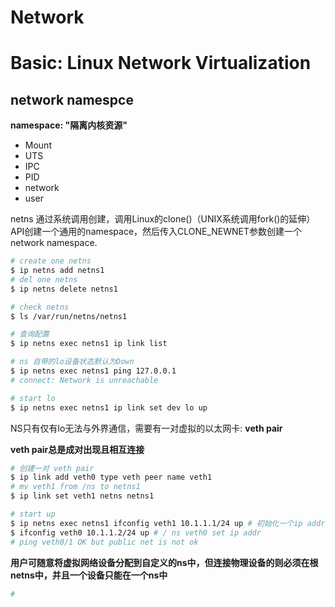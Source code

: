 # Network

# Basic: Linux Network Virtualization

## network namespce

**namespace: "隔离内核资源"**

- Mount
- UTS
- IPC
- PID
- network
- user

netns 通过系统调用创建，调用Linux的clone()（UNIX系统调用fork()的延伸）API创建一个通用的namespace，然后传入CLONE_NEWNET参数创建一个network namespace.

```bash
# create one netns
$ ip netns add netns1
# del one netns
$ ip netns delete netns1

# check netns
$ ls /var/run/netns/netns1

# 查询配置
$ ip netns exec netns1 ip link list

# ns 自带的lo设备状态默认为Down
$ ip netns exec netns1 ping 127.0.0.1
# connect: Network is unreachable

# start lo
$ ip netns exec netns1 ip link set dev lo up
```

NS只有仅有lo无法与外界通信，需要有一对虚拟的以太网卡: **veth pair**

**veth pair总是成对出现且相互连接**

```bash
# 创建一对 veth pair
$ ip link add veth0 type veth peer name veth1
# mv veth1 from /ns to netns1
$ ip link set veth1 netns netns1

# start up
$ ip netns exec netns1 ifconfig veth1 10.1.1.1/24 up # 初始化一个ip addr
$ ifconfig veth0 10.1.1.2/24 up # / ns veth0 set ip addr
# ping veth0/1 OK but public net is not ok
```

**用户可随意将虚拟网络设备分配到自定义的ns中，但连接物理设备的则必须在根netns中，并且一个设备只能在一个ns中**

```bash
# 
```